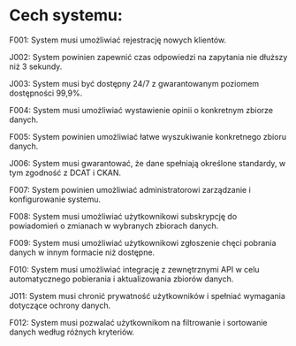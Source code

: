 # Cech systemu:

F001: System musi umożliwiać rejestrację nowych klientów.

J002: System powinien zapewnić czas odpowiedzi na zapytania nie dłuższy niż 3 sekundy.

J003: System musi być dostępny 24/7 z gwarantowanym poziomem dostępności 99,9%. 

F004: System musi umożliwiać wystawienie opinii o konkretnym zbiorze danych.

F005: System powinien umożliwiać łatwe wyszukiwanie konkretnego zbioru danych.

J006: System musi gwarantować, że dane spełniają określone standardy, w tym zgodność z DCAT i CKAN.

F007: System powinien umożliwiać administratorowi zarządzanie i konfigurowanie systemu.

F008: System musi umożliwiać użytkownikowi subskrypcję do powiadomień o zmianach w wybranych zbiorach danych.

F009: System musi umożliwiać użytkownikowi zgłoszenie chęci pobrania danych w innym formacie niż dostępne.

F010: System musi umożliwiać integrację z zewnętrznymi API w celu automatycznego pobierania i aktualizowania zbiorów danych.

J011: System musi chronić prywatność użytkowników i spełniać wymagania dotyczące ochrony danych.

F012: System musi pozwalać użytkownikom na filtrowanie i sortowanie danych według różnych kryteriów.

